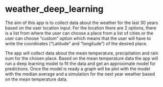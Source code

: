 # weather_deep_learning
The aim of this app is to collect data about the weather for the last 30 years based on the user location input. 
For the location there are 2 options, there is a list from where the user can choose a place from a list of cities or 
the user can choose “custom” option which means that the user will have to write the coordinates (“Latitude” and “longitude”) of the desired place.

The app will collect data about the mean temperature, precipitation and rain sum for the chosen place.
Based on the mean temperature data the app will run a deep learning model to fit the data and get an approximate model for predictions.
Once the model is ready a graph will be plot with the model with the median average and a simulation for the next year weather based on the mean temperature data.
